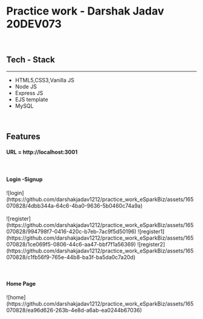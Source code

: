 <h1>Practice work - Darshak Jadav 20DEV073</h1>
<br>
<h2>Tech - Stack</h2>
<hr>
<ul>
  <li>HTML5,CSS3,Vanilla JS</li>
   <li>Node JS</li>
  <li>Express JS</li>
  <li>EJS template</li>
  <li>MySQL</li>
</ul>
<br>
<h2>Features</h2>
<h4>URL = http://localhost:3001</h4>
<br>
<h4><b>Login -Signup</b></h4>
![login](https://github.com/darshakjadav1212/practice_work_eSparkBiz/assets/165070828/4dbb344a-64c6-4ba0-9636-5b0460c74a9a)
<br><br>
![register](https://github.com/darshakjadav1212/practice_work_eSparkBiz/assets/165070828/994798f7-0416-420c-b7eb-7ac9f5d50196)
![register1](https://github.com/darshakjadav1212/practice_work_eSparkBiz/assets/165070828/1ce069f5-0806-44c6-aa47-bbf7f1a56369)
![register2](https://github.com/darshakjadav1212/practice_work_eSparkBiz/assets/165070828/c1fb56f9-765e-44b8-ba3f-ba5da0c7a20d)
<br><br><br>
<h4>Home Page</h4>
![home](https://github.com/darshakjadav1212/practice_work_eSparkBiz/assets/165070828/ea96d626-263b-4e8d-a6ab-ea0244b67036)






